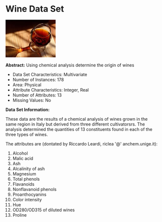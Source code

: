 # Wine Data Set

<img src="https://github.com/Ankit152/uci-mlr/blob/master/images/wine.png?raw=true">

**Abstract:** Using chemical analysis determine the origin of wines

* Data Set Characteristics: Multivariate
* Number of Instances: 178
* Area: Physical
* Attribute Characteristics: Integer, Real
* Number of Attributes: 13
* Missing Values: No

**Data Set Information:**

These data are the results of a chemical analysis of wines grown in the same region in Italy but derived from three different cultivatorsrs. The analysis determined the quantities of 13 constituents found in each of the three types of wines.

The attributes are (dontated by Riccardo Leardi, riclea '@' anchem.unige.it):

1) Alcohol
2) Malic acid
3) Ash
4) Alcalinity of ash
5) Magnesium
6) Total phenols
7) Flavanoids
8) Nonflavanoid phenols
9) Proanthocyanins
10) Color intensity
11) Hue
12) OD280/OD315 of diluted wines
13) Proline
